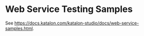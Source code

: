 # Web Service Testing Samples

See https://docs.katalon.com/katalon-studio/docs/web-service-samples.html.

